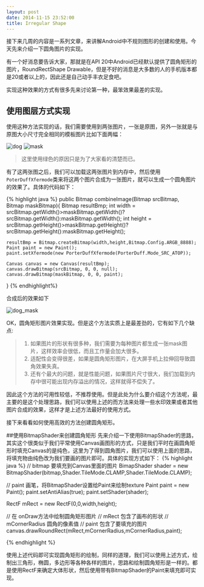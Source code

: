 ```yaml
---
layout: post
date: 2014-11-15 23:52:00
title: Irregular Shape
---
```


接下来几周的内容是一系列文章，来讲解Android中不规则图形的创建和使用。今天先来介绍一下圆角图片的实现。

有一个好消息要告诉大家，那就是在API 20中Android已经默认提供了圆角矩形的图片，RoundRectShape Drawable，但是不好的消息是大多数的人的手机版本都是20或者以上的，因此还是自己动手丰衣足食吧。

实现这种效果的方式有很多先来讨论第一种，最笨效果最差的实现。

## 使用图层方式实现

使用这种方法实现的话，我们需要使用到两张图片，一张是原图，另外一张就是与原图大小尺寸完全相同的模板图片比如下面两幅：

![dog](http://blog.tedyin.me/images/dog.jpg)
![mask](http://blog.tedyin.me/images/mask.png)

> 这里使用绿色的原因只是为了大家看的清楚而已。

有了这两张图之后，我们可以加载这两张图片到内存中，然后使用`PoterDuffXfermode`类来将这两个图片合成为一张图片，就可以生成一个圆角图片的效果了。具体的代码如下：

{% highlight java %}
public Bitmap combineImage(Bitmap srcBitmap, Bitmap maskBitmap){
	Bitmap resultBmp;
	int width = srcBitmap.getWidth()>maskBitmap.getWidth()?srcBitmap.getWidth():maskBitmap.getWidth();
	int height = srcBitmap.getHeight()>maskBitmap.getHeight()?srcBitmap.getHeight():maskBitmap.getHeight();

	resultBmp = Bitmap.createBitmap(width,height,Bitmap.Config.ARGB_8888);
	Paint paint = new Paint();
	paint.setXfermode(new PorterDuffXfermode(PorterDuff.Mode_SRC_ATOP));

	Canvas canvas = new Canvas(resultBmp);
	canvas.drawBitmap(srcBitmap, 0, 0, null);
    canvas.drawBitmap(maskBitmap, 0, 0, paint);

}
{% endhighlight%}

合成后的效果如下

![dog_mask](http://blog.tedyin.me/images/dog_mask.jpg)

OK，圆角矩形图片效果实现。但是这个方法实质上是最差劲的，它有如下几个缺点:

> 1. 如果图片的形状有很多种，我们需要为每种图片都生成一张mask图片，这样效率会很低，而且工作量会加大很多。
> 2. 适配性会变得很差，如果是圆角矩形图片，在大屏手机上拉伸回导致圆角效果失真。
> 3. 还有个最大的问题，就是性能问题，如果图片尺寸很大，我们加载到内存中很可能出现内存溢出的情况，这样就得不偿失了。

因此这个方法的可用性较低，不推荐使用。但是此处为什么要介绍这个方法呢，最主要的是这个处理思路，我们可以使用上述的而方法来处理一些水印效果或者其他图片合成的效果，这样才是上述方法最好的使用方式。


接下来看看如何使用高效的方法创建圆角矩形。


##使用BitmapShader来创建圆角矩形
先来介绍一下使用BitmapShader的思路，其实这个很类似于我们平常使用Canvas画图形的方式，只是我们平时在画圆角矩形时填充Canvas的是纯色，这里为了得到圆角图片，我们可以使用上面的思路，将填充物由纯色改为我们要画的图片即可。具体的实现方式如下：
{% highlight java %}
// bitmap 要填充到Canvas里面的图片
BimapShader shader = new BitmapShader(bitmap,Shader.TileMode.CLAMP,Shader.TileMode.CLAMP);

// paint 画笔，将BitmapShader设置给Paint来绘制texture
Paint paint = new Paint();
paint.setAntiAlias(true);
paint.setShader(shader);

RectF mRect = new RectF(0,0,width,height);

// 在 onDraw方法中绘制圆角矩形图片
// mRect 包含了画布的形状
// mCornerRadius 圆角的像素值
// paint 包含了要填充的图片
canvas.drawRoundRect(mRect,mCornerRadius,mCornerRadius,paint);

{% endhighlight %}

使用上述代码即可实现圆角矩形的绘制，同样的道理，我们可以使用上述方式，绘制出三角形，椭圆，多边形等各种各样的图片，思路和绘制圆角矩形是一样的。都是使用RectF来确定大体形状，然后使用带有BitmapShader的Paint来填充即可实现。



